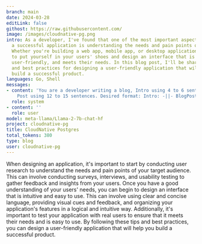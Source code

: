 ```yaml
---
branch: main
date: 2024-03-28
editLink: false
githost: https://raw.githubusercontent.com/
image: /images/cloudnative-pg.png
intro: As a developer, I've found that one of the most important aspects of building
  a successful application is understanding the needs and pain points of your users.
  Whether you're building a web app, mobile app, or desktop application, it's crucial
  to put yourself in your users' shoes and design an interface that is intuitive,
  user-friendly, and meets their needs. In this blog post, I'll be sharing some tips
  and best practices for designing a user-friendly application that will help you
  build a successful product.
languages: Go, Shell
messages:
- content: 'You are a developer writing a blog, Intro using 4 to 6 sentences, Blog
    Post using 12 to 15 sentences. Desired format: Intro: -||- BlogPost: -||-'
  role: system
- content: ''
  role: user
model: meta-llama/Llama-2-7b-chat-hf
project: cloudnative-pg
title: CloudNative Postgres
total_tokens: 380
type: blog
user: cloudnative-pg
---
```

<script setup>
 import ArticleItem from '/components/ArticleItem.vue';
</script>
<ArticleItem :frontmatter="$frontmatter"/>
When designing an application, it's important to start by conducting user research to understand the needs and pain points of your target audience. This can involve conducting surveys, interviews, and usability testing to gather feedback and insights from your users. Once you have a good understanding of your users' needs, you can begin to design an interface that is intuitive and easy to use. This can involve using clear and concise language, providing visual cues and feedback, and organizing your application's features in a logical and intuitive way. Additionally, it's important to test your application with real users to ensure that it meets their needs and is easy to use. By following these tips and best practices, you can design a user-friendly application that will help you build a successful product.